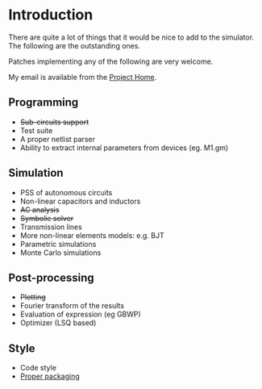 # Introduction #

There are quite a lot of things that it would be nice to add to the simulator. The following are the outstanding ones.

Patches implementing any of the following are very welcome.

My email is available from the [Project Home](http://code.google.com/p/ahkab/).

## Programming ##
  * ~~Sub-circuits support~~
  * Test suite
  * A proper netlist parser
  * Ability to extract internal parameters from devices (eg. M1.gm)

## Simulation ##
  * PSS of autonomous circuits
  * Non-linear capacitors and inductors
  * ~~AC analysis~~
  * ~~Symbolic solver~~
  * Transmission lines
  * More non-linear elements models: e.g. BJT
  * Parametric simulations
  * Monte Carlo simulations

## Post-processing ##
  * ~~Plotting~~
  * Fourier transform of the results
  * Evaluation of expression (eg GBWP)
  * Optimizer (LSQ based)

## Style ##
  * Code style
  * [Proper packaging](http://docs.python.org/dist/dist.html)